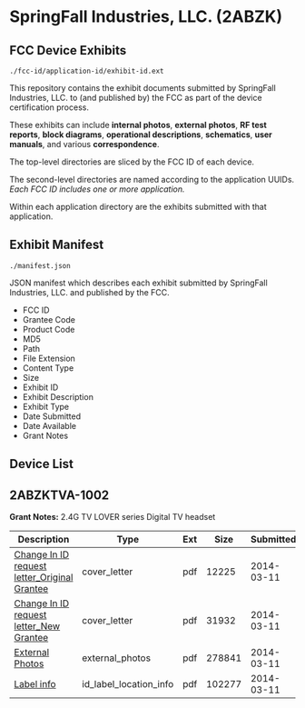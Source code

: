 # SpringFall Industries, LLC. (2ABZK)
## FCC Device Exhibits

```
./fcc-id/application-id/exhibit-id.ext
```

This repository contains the exhibit documents submitted by SpringFall Industries, LLC. to (and published by) the FCC as part of the device certification process.

These exhibits can include **internal photos**, **external photos**, **RF test reports**, **block diagrams**, **operational descriptions**, **schematics**, **user manuals**, and various **correspondence**.

The top-level directories are sliced by the FCC ID of each device.

The second-level directories are named according to the application UUIDs. *Each FCC ID includes one or more application.*

Within each application directory are the exhibits submitted with that application. 

## Exhibit Manifest

```
./manifest.json
```

JSON manifest which describes each exhibit submitted by SpringFall Industries, LLC. and published by the FCC.

- FCC ID
- Grantee Code
- Product Code
- MD5
- Path
- File Extension
- Content Type
- Size
- Exhibit ID
- Exhibit Description
- Exhibit Type
- Date Submitted
- Date Available
- Grant Notes

## Device List
## 2ABZKTVA-1002
**Grant Notes:** 2.4G TV LOVER series Digital TV headset

| Description | Type | Ext | Size | Submitted | Available |
| ----------- | ---- | --- | ---- | --------- | --------- |
| [Change In ID request letter_Original Grantee](2ABZKTVA-1002/cdbd24aee219c0b2d6629091de1d7deb/2212982.pdf) | cover_letter | pdf | 12225 | 2014-03-11 | 2014-03-12 |
| [Change In ID request letter_New Grantee](2ABZKTVA-1002/cdbd24aee219c0b2d6629091de1d7deb/2212983.pdf) | cover_letter | pdf | 31932 | 2014-03-11 | 2014-03-12 |
| [External Photos](2ABZKTVA-1002/cdbd24aee219c0b2d6629091de1d7deb/2207742.pdf) | external_photos | pdf | 278841 | 2014-03-11 | 2014-03-12 |
| [Label info](2ABZKTVA-1002/cdbd24aee219c0b2d6629091de1d7deb/2212985.pdf) | id_label_location_info | pdf | 102277 | 2014-03-11 | 2014-03-12 |
